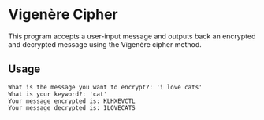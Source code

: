 # Vigenère Cipher

This program accepts a user-input message and outputs back an encrypted and decrypted message using the Vigenère cipher method. 

## Usage

```
What is the message you want to encrypt?: 'i love cats'
What is your keyword?: 'cat'
Your message encrypted is: KLHXEVCTL
Your message decrypted is: ILOVECATS
```

